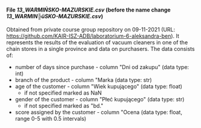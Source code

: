 #### File *13_WARMIŃSKO-MAZURSKIE.csv* (before the name change *13_WARMIN╠üSKO-MAZURSKIE.csv*) 
Obtained from private course group repository on 09-11-2021 (URL: https://github.com/KAIR-ISZ-ADB/laboratorium-6-aleksandra-ben). It represents the results of the evaluation of vacuum cleaners in one of the chain stores in a single province and data on purchasers. 
The data consists of:
* number of days since purchase - column "Dni od zakupu" (data type: int)
* branch of the product - column "Marka (data type: str)
* age of the customer - column "Wiek kupującego" (data type: float) 
  * if not specified marked as NaN
* gender of the customer - column "Płeć kupującego" (data type: str) 
  * if not specified marked as "bd."
* score assigned by the customer - column "Ocena (data type: float, range 0-5 with 0.5 intervals)
